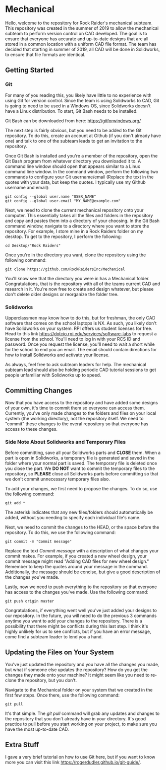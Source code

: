 # Mechanical

Hello, welcome to the repository for Rock Raider's mechanical subteam. This repository was created in the summer of 2019 to allow the mechanical subteam to perform version control on CAD developed. The goal is to ensure that everyone has accurate and up-to-date designs that are all stored in a common location with a uniform CAD file format. The team has decided that starting in summer of 2019, all CAD will be done in Solidworks, to ensure that file formats are identical.

## Getting Started
### Git
For many of you reading this, you likely have little to no experience with using Git for version control. Since the team is using Solidworks to CAD, Git is going to need to be used in a Windows OS, since Solidworks doesn't have a Linux distribution. To start, Git Bash needs to be installed. 

Git Bash can be downloaded from here: https://gitforwindows.org/

The next step is fairly obvious, but you need to be added to the Git repository. To do this, create an account at Github (if you don't already have one) and talk to one of the subteam leads to get an invitation to the repository. 

Once Git Bash is installed and you're a member of the repository, open the Git Bash program from whatever directory you downloaded it to. A command line window should open that appears similar to a Linux command line window. In the command window, perform the following two commands to configure your Git username/email (Replace the text in the quotes with your data, but keep the quotes. I typically use my Github username and email):

```
git config --global user.name "USER_NAME"
git config --global user.email "MY_NAME@example.com"
```

Next, we need to clone the current mechanical repository onto your computer. This essentially takes all the files and folders in the repository and copy and pastes them into a directory of your choosing. In the Git Bash command window, navigate to a directory where you want to store the repository. For example, I store mine in a Rock Raiders folder on my desktop. To get to the repository, I perform the following: 

```
cd Desktop/"Rock Raiders"
```

Once you're in the directory you want, clone the repository using the following command:

```
git clone https://github.com/RockRaidersInc/Mechanical
```

You'll know see that the directory you were in has a Mechanical folder. Congratulations, that is the repository with all of the teams current CAD and research in it. You're now free to create and design whatever, but please don't delete older designs or reorganize the folder tree. 

### Solidworks

Upperclassmen may know how to do this, but for freshman, the only CAD software that comes on the school laptops is NX. As such, you likely don't have Solidworks on your system. RPI offers us student licenses for free. Head to this link https://dotcio.rpi.edu/services/software-labs to request a license from the school. You'll need to log in with your RCS ID and password. Once you request the license, you'll need to wait a short while for the school to end you an email. The email should contain directions for how to install Solidworks and activate your license.

As always, feel free to ask subteam leaders for help. The mechanical subteam lead should also be holding periodic CAD tutorial sessions to get people unfamiliar with Solidworks up to speed. 

## Committing Changes

Now that you have access to the repository and have added some designs of your own, it's time to commit them so everyone can access them. Currently, you've only made changes to the folders and files on your local system (the working directory), not the repository itself. We need to "commit" these changes to the overal repository so that everyone has access to these changes. 

### Side Note About Solidworks and Temporary Files 

Before committing, save all your Solidworks parts and __CLOSE__ them. When a part is open in Solidworks, a temporary file is generated and saved in the folder where your normal part is saved. The temporary file is deleted once you close the part. We __DO NOT__ want to commit the temporary files to the repository, so __PLEASE__ close all Solidworks parts before committing so that we don't commit unnecessary temporary files also.

To add your changes, we first need to propose the changes. To do so, use the following command:

```
git add *
```

The asterisk indicates that any new files/folders should automatically be added, without you needing to specify each individual file's name. 

Next, we need to commit the changes to the HEAD, or the space before the repository. To do this, we use the following command:

```
git commit -m "Commit message"
```

Replace the text _Commit message_ with a description of what changes your commit makes. For example, if you created a new wheel design, your commit message might read "Adding CAD files for new wheel design." Remember to keep the quotes around your message in the command. Additionally, the message should be concise, but give a good description of the changes you've made. 

Lastly, now we need to push everything to the repository so that everyone has access to the changes you've made. Use the following command:

```
git push origin master
```

Congratulations, if everything went well you've just added your designs to our repository. In the future, you will need to do the previous 3 commands anytime you want to add your changes to the repository. There is a possibility that there might be conflicts during this last step. I think it's highly unlikely for us to see conflicts, but if you have an error message, come find a subteam leader to lend you a hand.

## Updating the Files on Your System

You've just updated the repository and you have all the changes you made, but what if someone else updates the repository? How do you get the changes they made onto your machine? It might seem like you need to re-clone the repository, but you don't. 

Navigate to the Mechanical folder on your system that we created in the first few steps. Once there, use the following command:

```
git pull
```

It's that simple. The _git pull_ command will grab any updates and changes to the repository that you don't already have in your directory. It's good practice to pull before you start working on your project, to make sure you have the most up-to-date CAD. 

## Extra Stuff

I gave a very brief tutorial on how to use Git here, but if you want to know more you can visit this link https://rogerdudler.github.io/git-guide/.

